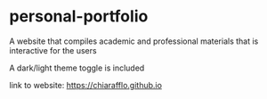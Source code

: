 # personal-portfolio
A website that compiles academic and professional materials that is interactive for the users

A dark/light theme toggle is included

link to website: https://chiarafflo.github.io
